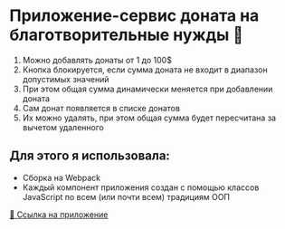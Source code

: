 # Приложение-сервис доната на благотворительные нужды 💸

1. Можно добавлять донаты от 1 до 100$
2. Кнопка блокируется, если сумма доната не входит в диапазон допустимых значений
3. При этом общая сумма динамически меняется при добавлении доната
4. Сам донат появляется в списке донатов
5. Их можно удалять, при этом общая сумма будет пересчитана за вычетом удаленного

## Для этого я использовала:
- Сборка на Webpack
- Каждый компонент приложения создан с помощью классов JavaScript по всем (или почти всем) традициям ООП

[🔗 Ссылка на приложение](https://olyamosienko.github.io/donates-with-classes-JS/build/index.html)
